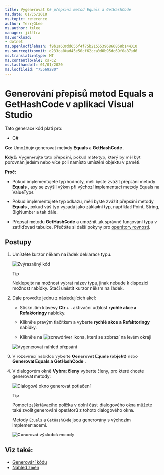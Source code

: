 ```yaml
---
title: Vygenerovat C# přepsání metod Equals a GetHashCode
ms.date: 01/26/2018
ms.topic: reference
author: TerryGLee
ms.author: tglee
manager: jillfra
ms.workload:
- dotnet
ms.openlocfilehash: f9b1a639dd655f4f75b21555396866858b144010
ms.sourcegitcommit: d233ca00ad45e50cf62cca0d0b95dc69f0a87ad6
ms.translationtype: MT
ms.contentlocale: cs-CZ
ms.lasthandoff: 01/01/2020
ms.locfileid: "75569280"
---
```

# <a name="generate-equals-and-gethashcode-method-overrides-in-visual-studio"></a>Generování přepisů metod Equals a GetHashCode v aplikaci Visual Studio

Tato generace kód platí pro:

- C#

**Co:** Umožňuje generovat metody **Equals** a **GetHashCode** .

**Když:** Vygenerujte tato přepsání, pokud máte typ, který by měl být porovnán jedním nebo více poli namísto umístění objektu v paměti.

**Proč:**

- Pokud implementujete typ hodnoty, měli byste zvážit přepsání metody **Equals** , aby se zvýšil výkon při výchozí implementaci metody Equals na ValueType.

- Pokud implementujete typ odkazu, měli byste zvážit přepsání metody **Equals** , pokud váš typ vypadá jako základní typ, například Point, String, BigNumber a tak dále.

- Přepsat metodu **GetHashCode** a umožnit tak správné fungování typu v zatřiďovací tabulce. Přečtěte si další pokyny pro [operátory rovnosti](/dotnet/standard/design-guidelines/equality-operators).

## <a name="how-to"></a>Postupy

1. Umístěte kurzor někam na řádek deklarace typu.

   ![Zvýrazněný kód](media/overrides-highlight-cs.png)

   > [!TIP]
   > Neklepejte na možnost vybrat název typu, jinak nebude k dispozici možnost nabídky. Stačí umístit kurzor někam na řádek.

1. Dále proveďte jednu z následujících akcí:

   - Stisknutím klávesy **Ctrl**+ **.** aktivační událost **rychlé akce a Refaktoringy** nabídky.

   - Klikněte pravým tlačítkem a vyberte **rychlé akce a Refaktoringy** nabídky.

   - Klikněte na ![screwdriver](../media/screwdriver-icon.png) ikona, která se zobrazí na levém okraji

   ![Vygenerovat náhled přepsání](media/overrides-preview-cs.png)

1. V rozevírací nabídce vyberte **Generovat Equals (objekt)** nebo **Generovat Equals a GetHashCode** .

1. V dialogovém okně **Vybrat členy** vyberte členy, pro které chcete generovat metody:

    ![Dialogové okno generovat potlačení](media/overrides-dialog-cs.png)

    > [!TIP]
    > Pomocí zaškrtávacího políčka v dolní části dialogového okna můžete také zvolit generování operátorů z tohoto dialogového okna.

   Metody `Equals` a `GetHashCode` jsou generovány s výchozími implementacemi.

   ![Generovat výsledek metody](media/overrides-result-cs.png)

## <a name="see-also"></a>Viz také:

- [Generování kódu](../code-generation-in-visual-studio.md)
- [Náhled změn](../../ide/preview-changes.md)
